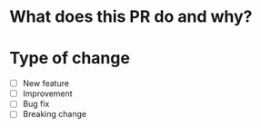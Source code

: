 # What does this PR do and why?

<!--  Please describe for others what do this pull request -->

# Type of change

<!-- 
Please delete options that are not relevant and mark the relevant.

You can mark it like this: 
  - [x] Bug fix
-->

- [ ] New feature
- [ ] Improvement
- [ ] Bug fix
- [ ] Breaking change
